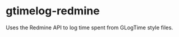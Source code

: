 gtimelog-redmine
================

Uses the Redmine API to log time spent from GLogTime style files.
